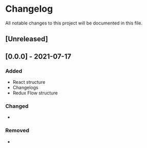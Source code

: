 # Changelog
All notable changes to this project will be documented in this file.

## [Unreleased]

## [0.0.0] - 2021-07-17
### Added
- React structure
- Changelogs
- Redux Flow structure

### Changed
-

### Removed
-
